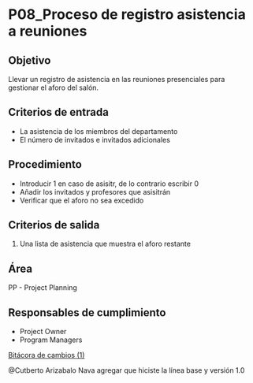 # P08_Proceso de registro asistencia a reuniones

## Objetivo[](https://ace-software-development.github.io/Manual-de-Operaciones/docs/Procesos/P08_Proceso%20de%20registro%20de%20asistencia%20a%20reuniones#objetivo)

Llevar un registro de asistencia en las reuniones presenciales para gestionar el aforo del salón.

## Criterios de entrada[](https://ace-software-development.github.io/Manual-de-Operaciones/docs/Procesos/P08_Proceso%20de%20registro%20de%20asistencia%20a%20reuniones#criterios-de-entrada)

- La asistencia de los miembros del departamento
- El número de invitados e invitados adicionales

## Procedimiento[](https://ace-software-development.github.io/Manual-de-Operaciones/docs/Procesos/P08_Proceso%20de%20registro%20de%20asistencia%20a%20reuniones#procedimiento)

- Introducir 1 en caso de asisitr, de lo contrario escribir 0
- Añadir los invitados y profesores que asisitrán
- Verificar que el aforo no sea excedido

## Criterios de salida[](https://ace-software-development.github.io/Manual-de-Operaciones/docs/Procesos/P08_Proceso%20de%20registro%20de%20asistencia%20a%20reuniones#criterios-de-salida)

1) Una lista de asistencia que muestra el aforo restante

## Área[](https://ace-software-development.github.io/Manual-de-Operaciones/docs/Procesos/P08_Proceso%20de%20registro%20de%20asistencia%20a%20reuniones#%C3%A1rea)

PP - Project Planning

## Responsables de cumplimiento[](https://ace-software-development.github.io/Manual-de-Operaciones/docs/Procesos/P08_Proceso%20de%20registro%20de%20asistencia%20a%20reuniones#responsables-de-cumplimiento)

- Project Owner
- Program Managers

[Bitácora de cambios (1)](P08_Proceso%20de%20registro%20asistencia%20a%20reuniones%207d073fd5ae7b40beb465024fbe263d8b/Bita%CC%81cora%20de%20cambios%20(1)%208a11ad4a60d64a6fa5c2e0e825c0fde6.csv)

@Cutberto Arizabalo Nava agregar que hiciste la línea base y versión 1.0